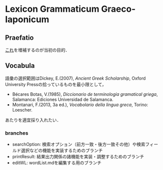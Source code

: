 # Lexicon Grammaticum Graeco-Iaponicum

## Praefatio
[これ](https://www.stromateis.info/zib/gramm_term.html)を増補するのが当初の目的．

## Vocabula
語彙の選択範囲はDickey, E.(2007), *Ancient Greek Scholarship*, Oxford University Pressの拾っているものを最小限として，

- Bécares Botas, V.(1985), *Diccionario de terminología gramatical griega*, Salamanca: Ediciones Universidad de Salamanca.
- Montanari, F.(2013, 3a ed.), *Vocabolario della lingua greca*, Torino: Loescher.

あたりを適宜採り入れたい．

### branches

- searchOption: 検索オプション（前方一致・後方一致その他）や検索フィールド選択などの機能を実装するためのブランチ
- printResult: 結果出力関係の諸機能を実装・調整するためのブランチ
- editWL: wordList.mdを編集する用のブランチ
